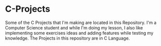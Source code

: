 # C-Projects
Some of the C Projects that I'm making are located in this Repository.
I'm a Computer Science student and while I'm doing my lesson, I also like implementing some exercises ideas and adding features while testing my knowledge.
The Projects in this repository are in C Language.
